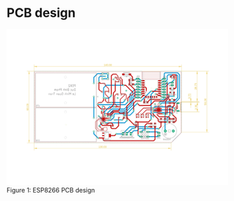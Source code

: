 # PCB design

![This image shows the PCB design of our project: Wireless Emergency Stop Button](pe02.jpg "ESP8266 Schematic") Figure 1: ESP8266 PCB design
